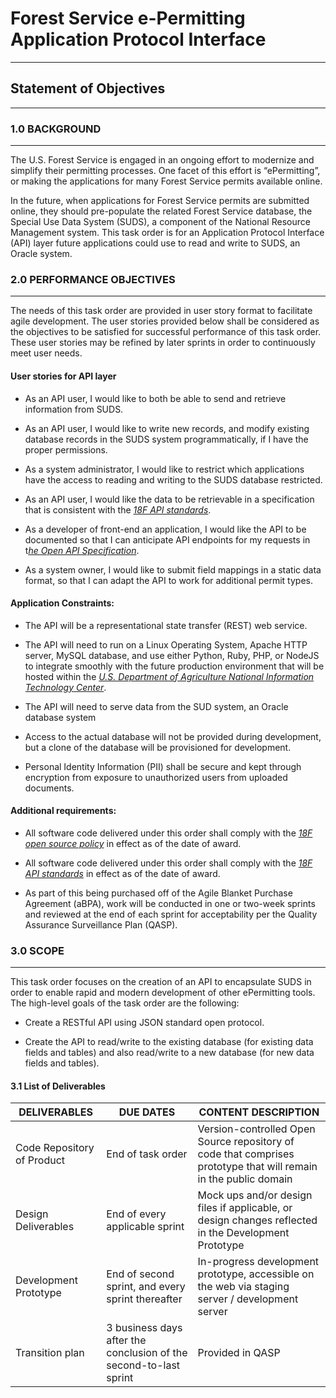 # Forest Service e-Permitting Application Protocol Interface
--------------------------------------------------------------

## Statement of Objectives
---------------------------

### 1.0 BACKGROUND
------------------

The U.S. Forest Service is engaged in an ongoing effort to modernize and simplify their permitting processes. One facet of this effort is “ePermitting”, or making the applications for many Forest Service permits available online.

In the future, when applications for Forest Service permits are submitted online, they should pre-populate the related Forest Service database, the Special Use Data System (SUDS), a component of the National Resource Management system. This task order is for an Application Protocol Interface (API) layer future applications could use to read and write to SUDS, an Oracle system.

### 2.0 PERFORMANCE OBJECTIVES
------------------------------

The needs of this task order are provided in user story format to facilitate agile development. The user stories provided below shall be considered as the objectives to be satisfied for successful performance of this task order. These user stories may be refined by later sprints in order to continuously meet user needs.

#### User stories for API layer

-   As an API user, I would like to both be able to send and retrieve information from SUDS.

-   As an API user, I would like to write new records, and modify existing database records in the SUDS system programmatically, if I have the proper permissions.

-   As a system administrator, I would like to restrict which applications have the access to reading and writing to the SUDS database restricted.

-   As an API user, I would like the data to be retrievable in a specification that is consistent with the [*18F API standards*](https://github.com/18F/api-standards).

-   As a developer of front-end an application, I would like the API to be documented so that I can anticipate API endpoints for my requests in t[*he Open API Specification*](https://github.com/OAI/OpenAPI-Specification/tree/OpenAPI.next).

-   As a system owner, I would like to submit field mappings in a static data format, so that I can adapt the API to work for additional permit types.

#### Application Constraints:

-   The API will be a representational state transfer (REST) web service.

-   The API will need to run on a Linux Operating System, Apache HTTP server, MySQL database, and use either Python, Ruby, PHP, or NodeJS to integrate smoothly with the future production environment that will be hosted within the [*U.S. Department of Agriculture National Information Technology Center*](https://www.ocio.usda.gov/about-ocio/data-center-operations/nitc-cloud-services).

-   The API will need to serve data from the SUD system, an Oracle database system

-   Access to the actual database will not be provided during development, but a clone of the database will be provisioned for development.

-   Personal Identity Information (PII) shall be secure and kept through encryption from exposure to unauthorized users from uploaded documents.

#### Additional requirements:

-   All software code delivered under this order shall comply with the [*18F open source policy*](http://https/github.com/18F/open-source-policy/) in effect as of the date of award.

-   All software code delivered under this order shall comply with the [*18F API standards*](https://github.com/18F/api-standards) in effect as of the date of award.

-   As part of this being purchased off of the Agile Blanket Purchase Agreement (aBPA), work will be conducted in one or two-week sprints and reviewed at the end of each sprint for acceptability per the Quality Assurance Surveillance Plan (QASP).

### 3.0 SCOPE
-------------

This task order focuses on the creation of an API to encapsulate SUDS in order to enable rapid and modern development of other ePermitting tools. The high-level goals of the task order are the following:

-   Create a RESTful API using JSON standard open protocol.

-   Create the API to read/write to the existing database (for existing data fields and tables) and also read/write to a new database (for new data fields and tables).

#### **3.1 List of Deliverables**

| **DELIVERABLES** | **DUE DATES** | **CONTENT DESCRIPTION** |
----------- | ---------------- | -------------- |
| Code Repository of Product | End of task order | Version-controlled Open Source repository of code that comprises prototype that will remain in the public domain |
| Design Deliverables | End of every applicable sprint | Mock ups and/or design files if applicable, or design changes reflected in the Development Prototype |
| Development Prototype | End of second sprint, and every sprint thereafter | In-progress development prototype, accessible on the web via staging server / development server |
| Transition plan | 3 business days after the conclusion of the second-to-last sprint | Provided in QASP |

